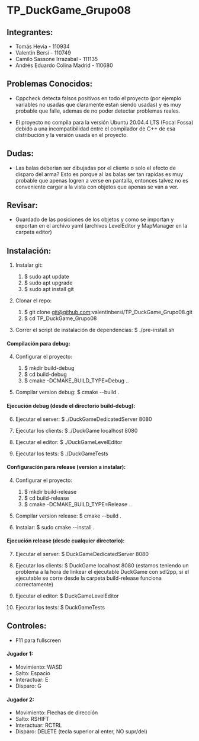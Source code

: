 # TP_DuckGame_Grupo08

## Integrantes:

- Tomás Hevia - 110934
- Valentín Bersi - 110749
- Camilo Sassone Irrazabal - 111135
- Andrés Eduardo Colina Madrid - 110680

## Problemas Conocidos:

- Cppcheck detecta falsos positivos en todo el proyecto (por ejemplo variables no usadas que claramente estan siendo usadas) y es muy probable que falle, ademas de no poder detectar problemas reales.

- El proyecto no compila para la versión Ubuntu 20.04.4 LTS (Focal Fossa) debido a una incompatibilidad entre el compilador de C++ de esa distribución y la versión usada en el proyecto.

## Dudas:

- Las balas deberian ser dibujadas por el cliente o solo el efecto de disparo del arma? Esto es porque al las
balas ser tan rapidas es muy probable que apenas logren a verse en pantalla, entonces talvez no es conveniente
cargar a la vista con objetos que apenas se van a ver.

## Revisar:

- Guardado de las posiciones de los objetos y como se importan y exportan en el archivo yaml (archivos LevelEditor y MapManager en la carpeta editor)

## Instalación:

1. Instalar git:
    1. $ sudo apt update
    2. $ sudo apt upgrade  
    3. $ sudo apt install git

2. Clonar el repo:
    1. $ git clone git@github.com:valentinbersi/TP_DuckGame_Grupo08.git
    2. $ cd TP_DuckGame_Grupo08

3. Correr el script de instalación de dependencias: $ ./pre-install.sh

#### Compilación para debug:

4. Configurar el proyecto:
    1. $ mkdir build-debug
    2. $ cd build-debug
    3. $ cmake -DCMAKE_BUILD_TYPE=Debug ..

5. Compilar version debug: $ cmake --build .

#### Ejecución debug (desde el directorio build-debug):

6. Ejecutar el server: $ ./DuckGameDedicatedServer 8080

7. Ejecutar los clients: $ ./DuckGame localhost 8080

8. Ejecutar el editor: $ ./DuckGameLevelEditor

9. Ejecutar los tests: $ ./DuckGameTests

#### Configuración para release (version a instalar):

4. Configurar el proyecto:
    1. $ mkdir build-release
    2. $ cd build-release
    3. $ cmake -DCMAKE_BUILD_TYPE=Release ..

5. Compilar version release: \$ cmake --build .

6. Instalar: \$ sudo cmake --install .

#### Ejecución release (desde cualquier directorio):

7. Ejecutar el server: $ DuckGameDedicatedServer 8080

8. Ejecutar los clients: $ DuckGame localhost 8080 (estamos teniendo un problema a la hora de linkear el ejecutable
   DuckGame con sdl2pp, si el ejecutable se corre desde la carpeta build-release funciona correctamente)

9. Ejecutar el editor: $ DuckGameLevelEditor

10. Ejecutar los tests: $ DuckGameTests


## Controles:

* F11 para fullscreen

#### Jugador 1:
* Movimiento: WASD
* Salto: Espacio
* Interactuar: E
* Disparo: G

#### Jugador 2:
* Movimiento: Flechas de dirección
* Salto: RSHIFT
* Interactuar: RCTRL
* Disparo: DELETE (tecla superior al enter, NO supr/del)


